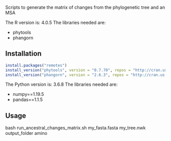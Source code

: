 Scripts to generate the matrix of changes from the phylogenetic tree and an MSA

The R version is: 4.0.5
The libraries needed are:
- phytools
- phangorn

## Installation
```r
install.packages("remotes")
install_version("phytools", version = "0.7.70", repos = "http://cran.us.r-project.org")
install_version("phangorn", version = "2.6.3", repos = "http://cran.us.r-project.org")
```


The Python version is: 3.6.8
The libraries needed are:
- numpy==1.19.5
- pandas==1.1.5

## Usage

bash run_ancestral_changes_matrix.sh my_fasta.fasta my_tree.nwk output_folder amino
